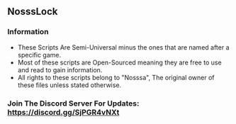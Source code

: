 ## NosssLock

### Information
* These Scripts Are Semi-Universal minus the ones that are named after a specific game.
* Most of these scripts are Open-Sourced meaning they are free to use and read to gain information.
* All rights to these scripts belong to "Nosssa", The original owner of these files unless stated otherwise.

### Join The Discord Server For Updates: https://discord.gg/SjPGR4vNXt
